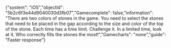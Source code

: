 {"system": "iOS","objectId": "5b2c6f3e44d9040030d3fb07","Gamecomplete": false,"information": "There are two colors of stones in the game. You need to select the stones that need to be placed in the gap according to the size and color of the top of the stone. Each time has a time limit. Challenge it. In a limited time, look at it. Who correctly fills the stones the most!","Gamecharts": "none","guide": "Faster response"}

